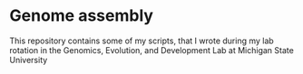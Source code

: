 Genome assembly
===============

This repository contains some of my scripts, that I wrote during my lab rotation in the Genomics, Evolution, and Development Lab at Michigan State University
